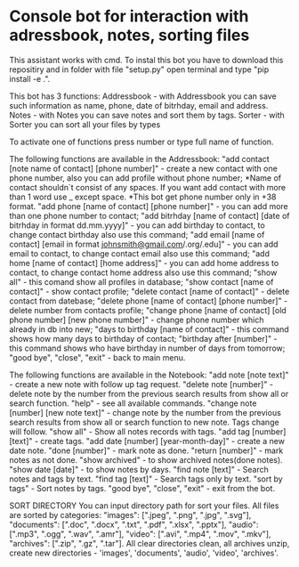 # Console bot for interaction with adressbook, notes, sorting files
This assistant works with cmd. To instal this bot you have to download this repositiry and in folder with file "setup.py" open terminal and type "pip install -e .".

This bot has 3 functions: Addressbook - with Addressbook you can save such information as name, phone, date of bitrhday, email and address. Notes - with Notes you can save notes and sort them by tags. Sorter - with Sorter you can sort all your files by types

To activate one of functions press number or type full name of function.

The following functions are available in the Addressbook: "add contact [note name of contact] [phone number]" - create a new contact with one phone number, also you can add profile without phone number; *Name of contact shouldn`t consist of any spaces. If you want add contact with more than 1 word use _ except space. *This bot get phone number only in +38 format. "add phone [name of contact] [phone number]" - you can add more than one phone number to contact; "add bitrhday [name of contact] [date of bitrhday in format dd.mm.yyyy]" - you can add birthday to contact, to change contact birthday also use this command; "add email [name of contact] [email in format johnsmith@gmail.com/.org/.edu]" - you can add email to contact, to change contact email also use this command; "add home [name of contact] [home address]" - you can add home address to contact, to change contact home address also use this command; "show all" - this comand show all profiles in database; "show contact [name of contact]" - show contact profile; "delete contact [name of contact]" - delete contact from datebase; "delete phone [name of contact] [phone number]" - delete number from contacts profile; "change phone [name of contact] [old phone number] [new phone number]" - change phone number which already in db into new; "days to birthday [name of contact]" - this command shows how many days to birthday of contact; "birthday after [number]" - this command shows who have birthday in number of days from tomorrow; "good bye", "close", "exit" - back to main menu.

The following functions are available in the Notebook: "add note [note text]" - create a new note with follow up tag request. "delete note [number]" - delete note by the number from the previous search results from show all or search function. "help" - see all available commands. "change note [number] [new note text]" - change note by the number from the previous search results from show all or search function to new note. Tags change will follow. "show all" - Show all notes records with tags. "add tag [number] [text]" - create tags. "add date [number] [year-month-day]" - create a new date note. "done [number]" - mark note as done. "return [number]" - mark notes as not done. "show archived" - to show archived notes(done notes). "show date [date]" - to show notes by days. "find note [text]" - Search notes and tags by text. "find tag [text]" - Search tags only by text. "sort by tags" - Sort notes by tags. "good bye", "close", "exit" - exit from the bot.

SORT DIRECTORY You can input directory path for sort your files. All files are sorted by categories: "images": [".jpeg", ".png", ".jpg", ".svg"], "documents": [".doc", ".docx", ".txt", ".pdf", ".xlsx", ".pptx"], "audio": [".mp3", ".ogg", ".wav", ".amr"], "video": [".avi", ".mp4", ".mov", ".mkv"], "archives": [".zip", ".gz", ".tar"]. All clear directories clean, all archives unzip, create new directories - 'images', 'documents', 'audio', 'video', 'archives'.
